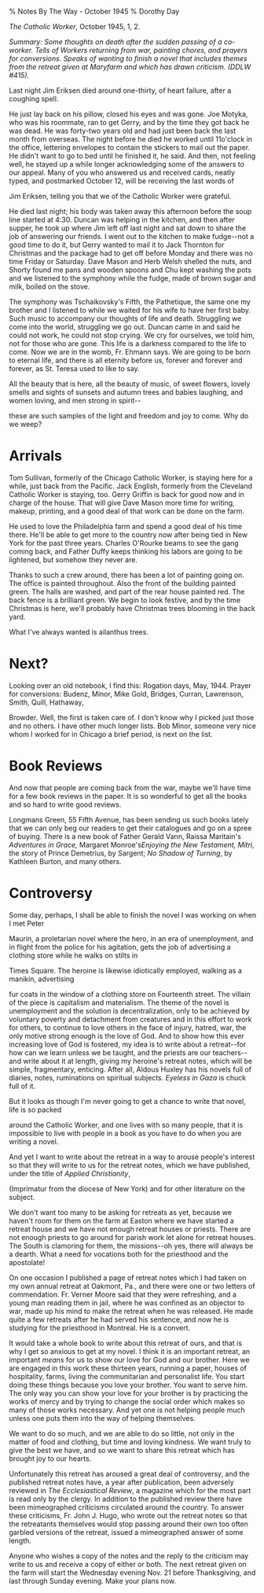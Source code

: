 % Notes By The Way - October 1945
% Dorothy Day

*The Catholic Worker*, October 1945, 1, 2.

*Summary: Some thoughts on death after the sudden passing of a
co-worker. Tells of Workers returning from war, painting chores, and
prayers for conversions. Speaks of wanting to finish a novel that
includes themes from the retreat given at Maryfarm and which has drawn
criticism. (DDLW \#415).*

Last night Jim Eriksen died around one-thirty, of heart failure, after a
coughing spell.

He just lay back on his pillow, closed his eyes and was gone. Joe
Motyka, who was his roommate, ran to get Gerry, and by the time they got
back he was dead. He was forty-two years old and had just been back the
last month from overseas. The night before he died he worked until
11o'clock in the office, lettering envelopes to contain the stickers to
mail out the paper. He didn't want to go to bed until he finished it, he
said. And then, not feeling well, he stayed up a while longer
acknowledging some of the answers to our appeal. Many of you who
answered us and received cards, neatly typed, and postmarked October 12,
will be receiving the last words of

Jim Eriksen, telling you that we of the Catholic Worker were grateful.

He died last night; his body was taken away this afternoon before the
soup line started at 4:30. Duncan was helping in the kitchen, and then
after supper, he took up where Jim left off last night and sat down to
share the job of answering our friends. I went out to the kitchen to
make fudge--not a good time to do it, but Gerry wanted to mail it to
Jack Thornton for Christmas and the package had to get off before Monday
and there was no time Friday or Saturday. Dave Mason and Herb Welsh
shelled the nuts, and Shorty found me pans and wooden spoons and Chu
kept washing the pots and we listened to the symphony while the fudge,
made of brown sugar and milk, boiled on the stove.

The symphony was Tschaikovsky's Fifth, the Pathetique, the same one my
brother and I listened to while we waited for his wife to have her first
baby. Such music to accompany our thoughts of life and death. Struggling
we come into the world, struggling we go out. Duncan came in and said he
could not work, he could not stop crying. We cry for ourselves, we told
him, not for those who are gone. This life is a darkness compared to the
life to come. Now we are in the womb, Fr. Ehmann says. We are going to
be born to eternal life, and there is all eternity before us, forever
and forever and forever, as St. Teresa used to like to say.

All the beauty that is here, all the beauty of music, of sweet flowers,
lovely smells and sights of sunsets and autumn trees and babies
laughing, and women loving, and men strong in spirit--

these are such samples of the light and freedom and joy to come. Why do
we weep?

Arrivals
===

Tom Sullivan, formerly of the Chicago Catholic Worker, is staying here
for a while, just back from the Pacific. Jack English, formerly from the
Cleveland Catholic Worker is staying, too. Gerry Griffin is back for
good now and in charge of the house. That will give Dave Mason more time
for writing, makeup, printing, and a good deal of that work can be done
on the farm.

He used to love the Philadelphia farm and spend a good deal of his time
there. He'll be able to get more to the country now after being tied in
New York for the past three years. Charles O'Rourke beams to see the
gang coming back, and Father Duffy keeps thinking his labors are going
to be lightened, but somehow they never are.

Thanks to such a crew around, there has been a lot of painting going on.
The office is painted throughout. Also the front of the building painted
green. The halls are washed, and part of the rear house painted red. The
back fence is a brilliant green. We begin to look festive, and by the
time Christmas is here, we'll probably have Christmas trees blooming in
the back yard.

What I've always wanted is ailanthus trees.

Next?
===

Looking over an old notebook, I find this: Rogation days, May, 1944.
Prayer for conversions: Budenz, Minor, Mike Gold, Bridges, Curran,
Lawrenson, Smith, Quill, Hathaway,

Browder. Well, the first is taken care of. I don't know why I picked
just those and no others. I have other much longer lists. Bob Minor,
someone very nice whom I worked for in Chicago a brief period, is next
on the list.

Book Reviews
===

And now that people are coming back from the war, maybe we'll have time
for a few book reviews in the paper. It is so wonderful to get all the
books and so hard to write good reviews.

Longmans Green, 55 Fifth Avenue, has been sending us such books lately
that we can only beg our readers to get their catalogues and go on a
spree of buying. There is a new book of Father Gerald Vann, Raissa
Maritain's *Adventures in Grace,* Margaret Monroe's*Enjoying the New
Testament, Mitri,* the story of Prince Demetrius, by Sargent; *No Shadow
of Turning*, by Kathleen Burton, and many others.

Controversy
===

Some day, perhaps, I shall be able to finish the novel I was working on
when I met Peter

Maurin, a proletarian novel where the hero, in an era of unemployment,
and in flight from the police for his agitation, gets the job of
advertising a clothing store while he walks on stilts in

Times Square. The heroine is likewise idiotically employed, walking as a
manikin, advertising

fur coats in the window of a clothing store on Fourteenth street. The
villain of the piece is capitalism and materialism. The theme of the
novel is unemployment and the solution is decentralization, only to be
achieved by voluntary poverty and detachment from creatures and in this
effort to work for others, to continue to love others in the face of
injury, hatred, war, the only motive strong enough is the love of God.
And to show how this ever increasing love of God is fostered, my idea is
to write about a retreat--for how can we learn unless we be taught, and
the priests are our teachers--and write about it at length, giving my
heroine's retreat notes, which will be simple, fragmentary, enticing.
After all, Aldous Huxley has his novels full of diaries, notes,
ruminations on spiritual subjects. *Eyeless in Gaza* is chuck full of
it.

But it looks as though I'm never going to get a chance to write that
novel, life is so packed

around the Catholic Worker, and one lives with so many people, that it
is impossible to live with people in a book as you have to do when you
are writing a novel.

And yet I want to write about the retreat in a way to arouse people's
interest so that they will write to us for the retreat notes, which we have published, under the title of *Applied Christianity*,

(Imprimatur from the diocese of New York) and for other literature on
the subject.

We don't want too many to be asking for retreats as yet, because we
haven't room for them on the farm at Easton where we have started a
retreat house and we have not enough retreat houses or priests. There
are not enough priests to go around for parish work let alone for
retreat houses. The South is clamoring for them, the missions--oh yes,
there will always be a dearth. What a need for vocations both for the
priesthood and the apostolate!

On one occasion I published a page of retreat notes which I had taken on
my own annual retreat at Oakmont, Pa., and there were one or two letters
of commendation. Fr. Verner Moore said that they were refreshing, and a
young man reading them in jail, where he was confined as an objector to
war, made up his mind to make the retreat when he was released. He made
quite a few retreats after he had served his sentence, and now he is
studying for the priesthood in Montreal. He is a convert.

It would take a whole book to write about this retreat of ours, and that
is why I get so anxious to get at my novel. I think it is an important
retreat, an important *means* for us to show our love for God and our
brother. Here we are engaged in this work these thirteen years, running
a paper, houses of hospitality, farms, living the communitarian and
personalist life. You start doing these things because you love your
brother. You want to serve him. The only way you can show your love for
your brother is by practicing the works of mercy and by trying to change
the social order which makes so many of those works necessary. And yet
one is not helping people much unless one puts them into the way of
helping themselves.

We want to do so much, and we are able to do so little, not only in the
matter of food and clothing, but time and loving kindness. We want truly
to give the best we have, and so we want to share this retreat which has
brought joy to our hearts.

Unfortunately this retreat has aroused a great deal of controversy, and
the published retreat notes have, a year after publication, been
adversely reviewed in *The Ecclesiastical Review*, a magazine which for the most part is read only by the clergy. In addition to the published review there have been mimeographed criticisms circulated around the country.
To answer these criticisms, Fr. John J. Hugo, who wrote out the retreat
notes so that the retreatants themselves would stop passing around their
own too often garbled versions of the retreat, issued a mimeographed
answer of some length.

Anyone who wishes a copy of the notes and the reply to the criticism may
write to us and receive a copy of either or both. The next retreat given on the farm
will start the Wednesday evening Nov. 21 before Thanksgiving, and last
through Sunday evening. Make your plans now.
